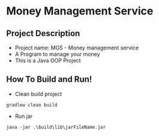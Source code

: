 # Money Management Service
## Project Description
   - Project name: MGS - Money management service
   - A Program to manage your money
   - This is a Java OOP Project

## How To Build and Run!
   - Clean build project
   ```
   gradlew clean build
   ```

   - Run jar
   ```
   java -jar .\build\lib\jarFileName.jar
   ```
